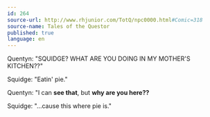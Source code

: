 ```yaml
---
id: 264
source-url: http://www.rhjunior.com/TotQ/npc0000.html#Comic=318
source-name: Tales of the Questor
published: true
language: en
---
```

Quentyn: "SQUIDGE? WHAT ARE YOU DOING IN MY MOTHER'S KITCHEN??"

Squidge: "Eatin' pie."

Quentyn: "I can **see that**, but **why are you here??**

Squidge: "…cause this where pie is."
